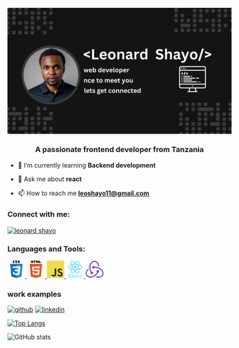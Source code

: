  
![I am a frontend developer ](https://github.com/leonard-shayo/leonard-shayo/blob/main/Black%20Modern%20Vlogger%20YouTube%20Banner.png)

<h3 align="center">A passionate frontend developer from Tanzania</h3>

- 🌱 I’m currently learning **Backend development**

- 💬 Ask me about **react**

- 📫 How to reach me **leoshayo11@gmail.com**

<h3 align="left">Connect with me:</h3>
<p align="left">
<a href="https://linkedin.com/in/leonard shayo" target="blank"><img align="center" src="https://raw.githubusercontent.com/rahuldkjain/github-profile-readme-generator/master/src/images/icons/Social/linked-in-alt.svg" alt="leonard shayo" height="30" width="40" /></a>
</p>

<h3 align="left">Languages and Tools:</h3>
<p align="left"> <a href="https://www.w3schools.com/css/" target="_blank" rel="noreferrer"> <img src="https://raw.githubusercontent.com/devicons/devicon/master/icons/css3/css3-original-wordmark.svg" alt="css3" width="40" height="40"/> </a> <a href="https://www.w3.org/html/" target="_blank" rel="noreferrer"> <img src="https://raw.githubusercontent.com/devicons/devicon/master/icons/html5/html5-original-wordmark.svg" alt="html5" width="40" height="40"/> </a> <a href="https://developer.mozilla.org/en-US/docs/Web/JavaScript" target="_blank" rel="noreferrer"> <img src="https://raw.githubusercontent.com/devicons/devicon/master/icons/javascript/javascript-original.svg" alt="javascript" width="40" height="40"/> </a> <a href="https://reactjs.org/" target="_blank" rel="noreferrer"> <img src="https://raw.githubusercontent.com/devicons/devicon/master/icons/react/react-original-wordmark.svg" alt="react" width="40" height="40"/> </a> <a href="https://redux.js.org" target="_blank" rel="noreferrer"> <img src="https://raw.githubusercontent.com/devicons/devicon/master/icons/redux/redux-original.svg" alt="redux" width="40" height="40"/> </a> </p>


### work examples



[<img src='https://cdn.jsdelivr.net/npm/simple-icons@3.0.1/icons/github.svg' alt='github' height='40'>](https://github.com/leonard-shayo)  [<img src='https://cdn.jsdelivr.net/npm/simple-icons@3.0.1/icons/linkedin.svg' alt='linkedin' height='40'>](https://www.linkedin.com/in/leonardshayo/)  

[![Top Langs](https://github-readme-stats.vercel.app/api/top-langs/?username=leonard-shayo)](https://github.com/anuraghazra/github-readme-stats)

![GitHub stats](https://github-readme-stats.vercel.app/api?username=leonard-shayo&show_icons=true)  

